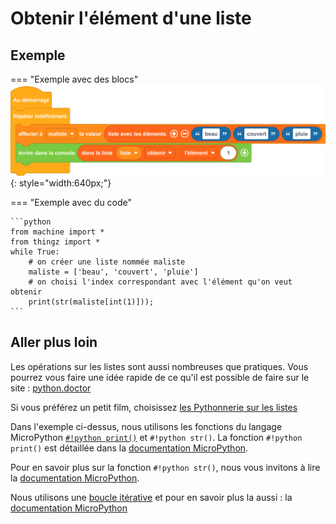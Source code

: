# Obtenir l'élément d'une liste

## Exemple

=== "Exemple avec des blocs"
    ![Blocs dans la liste obtenir](obtenir_index_list.png){: style="width:640px;"}



=== "Exemple avec du code"

    ```python
    from machine import *
    from thingz import *
    while True:
        # on créer une liste nommée maliste 
        maliste = ['beau', 'couvert', 'pluie']
        # on choisi l'index correspondant avec l'élément qu'on veut obtenir
        print(str(maliste[int(1)]));
    ```
  

        


## Aller plus loin

Les opérations sur les listes sont aussi nombreuses que pratiques. Vous pourrez vous faire une idée rapide de ce qu'il est possible de faire sur le site : [python.doctor](https://python.doctor/page-apprendre-listes-list-tableaux-tableaux-liste-array-python-cours-debutant)

Si vous préférez un petit film, choisissez [les Pythonnerie sur les listes](https://www.youtube.com/watch?v=J3RJE8516MU)

Dans l'exemple ci-dessus, nous utilisons les fonctions du langage MicroPython [`#!python print()`](../communication/ecrire_dans_la_console.md) et `#!python str()`.
La fonction `#!python print()` est détaillée dans la [documentation MicroPython](https://www.micropython.fr/reference/#/03.builtin/print).

Pour en savoir plus sur la fonction `#!python str()`, nous vous invitons à lire la [documentation MicroPython](https://www.micropython.fr/reference/#/03.classes_builtins/README?id=class-str).

Nous utilisons une [boucle itérative](../boucles/boucle_iterative.md) et pour en savoir plus la aussi : la [documentation MicroPython](https://www.micropython.fr/reference/#/02.mots_cles/for_in/)